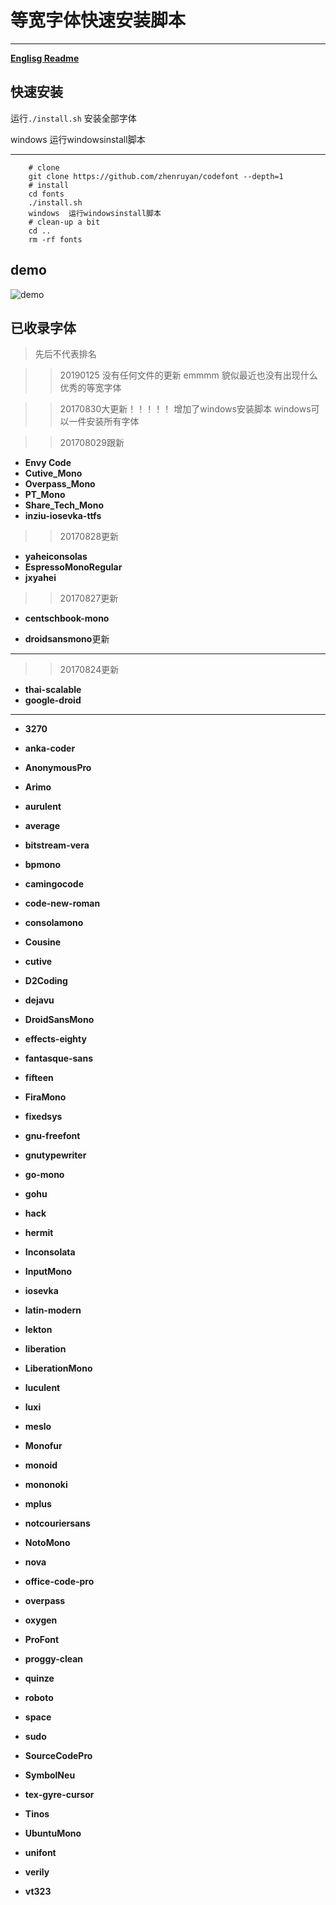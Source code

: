 # 等宽字体快速安装脚本
---

**[Englisg Readme](https://github.com/zhenruyan/codefont/blob/master/readme_en.md)**

## 快速安装

运行``./install.sh`` 安装全部字体

windows  运行windowsinstall脚本

------------------

```
    # clone
    git clone https://github.com/zhenruyan/codefont --depth=1
    # install
    cd fonts
    ./install.sh
	windows  运行windowsinstall脚本
    # clean-up a bit
    cd ..
    rm -rf fonts

```

##   demo
![demo](https://raw.githubusercontent.com/zhenruyan/codefont/master/demo.png)


##   已收录字体

>先后不代表排名

>>20190125 没有任何文件的更新 emmmm  貌似最近也没有出现什么优秀的等宽字体

>>20170830大更新！！！！！   增加了windows安装脚本  windows可以一件安装所有字体

>>201708029跟新
*  **Envy Code** 
*  **Cutive_Mono**
*  **Overpass_Mono**
*  **PT_Mono**
*  **Share_Tech_Mono**
*  **inziu-iosevka-ttfs**

>>20170828更新

*  **yaheiconsolas**
*  **EspressoMonoRegular**
*  **jxyahei**


>>20170827更新

*  **centschbook-mono**

*  **droidsansmono**更新




-------------------
>>20170824更新

*   **thai-scalable**
*   **google-droid**

-----------------------------

*   **3270**    

*   **anka-coder**   

*   **AnonymousPro**

*   **Arimo**

*   **aurulent**

*   **average**

*   **bitstream-vera**

*   **bpmono**

*   **camingocode**

*   **code-new-roman**

*   **consolamono**

*   **Cousine**

*   **cutive**

*   **D2Coding**

*   **dejavu**

*   **DroidSansMono**

*   **effects-eighty**

*   **fantasque-sans**

*   **fifteen**

*   **FiraMono**

*   **fixedsys**

*   **gnu-freefont**

*   **gnutypewriter**

*   **go-mono**

*   **gohu**

*   **hack**

*   **hermit**

*   **Inconsolata**

*   **InputMono**

*   **iosevka**

*   **latin-modern**

*   **lekton**

*   **liberation**

*   **LiberationMono**

*   **luculent**

*   **luxi**

*   **meslo**

*   **Monofur**

*   **monoid**

*   **mononoki**

*   **mplus**

*   **notcouriersans**

*   **NotoMono**

*   **nova**

*   **office-code-pro**

*   **overpass**

*   **oxygen**

*   **ProFont**

*   **proggy-clean**

*   **quinze**

*   **roboto**

*   **space**

*   **sudo**

*   **SourceCodePro**

*   **SymbolNeu**

*   **tex-gyre-cursor**

*   **Tinos**

*   **UbuntuMono**

*   **unifont**

*   **verily**

*   **vt323**



